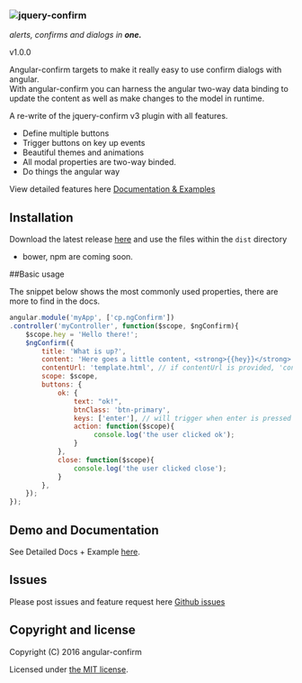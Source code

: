 ### ![jquery-confirm](https://raw.githubusercontent.com/craftpip/angular-confirm/master/angular-confirm.png "jquery-confirm")
*alerts, confirms and dialogs in* ***one.***

v1.0.0

Angular-confirm targets to make it really easy to use confirm dialogs with angular.  
With angular-confirm you can harness the angular two-way data binding to update the content as well as make changes to the model in runtime. 

A re-write of the jquery-confirm v3 plugin with all features.

* Define multiple buttons
* Trigger buttons on key up events
* Beautiful themes and animations
* All modal properties are two-way binded.  
* Do things the angular way

View detailed features here [Documentation & Examples](http://craftpip.github.io/angular-confirm)

## Installation

Download the latest release [here](https://github.com/craftpip/jquery-confirm/archive/master.zip) and use the files within the `dist` directory

* bower, npm are coming soon.

##Basic usage

The snippet below shows the most commonly used properties, there are more to find in the docs.
```js
angular.module('myApp', ['cp.ngConfirm'])
.controller('myController', function($scope, $ngConfirm){
    $scope.hey = 'Hello there!';
    $ngConfirm({
        title: 'What is up?',
        content: 'Here goes a little content, <strong>{{hey}}</strong>',
        contentUrl: 'template.html', // if contentUrl is provided, 'content' is ignored.
        scope: $scope,
        buttons: {   
            ok: {
                text: "ok!",
                btnClass: 'btn-primary',
                keys: ['enter'], // will trigger when enter is pressed
                action: function($scope){
                     console.log('the user clicked ok');
                }
            },
            close: function($scope){
                console.log('the user clicked close');
            }
        },
    });
});
```

## Demo and Documentation

See Detailed Docs + Example [here](http://craftpip.github.io/angular-confirm).

## Issues

Please post issues and feature request here [Github issues](https://github.com/craftpip/angular-confirm/issues)

## Copyright and license

Copyright (C) 2016 angular-confirm

Licensed under [the MIT license](LICENSE).

